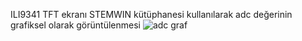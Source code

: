 ILI9341 TFT ekranı STEMWIN kütüphanesi kullanılarak adc değerinin grafiksel olarak görüntülenmesi
![adc graf](https://github.com/KOBASTAR-IME-2024/SW-ILI9341-ADC-GRAPH/assets/115595244/cd5c2820-04ab-4ad9-bdcc-97e43b3c3972)
